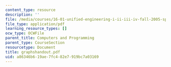 ```yaml
---
content_type: resource
description: ''
file: /media/courses/16-01-unified-engineering-i-ii-iii-iv-fall-2005-spring-2006/a86346b619ae7fc482e7919bc7a03169_graphshandout.pdf
file_type: application/pdf
learning_resource_types: []
ocw_type: OCWFile
parent_title: Computers and Programming
parent_type: CourseSection
resourcetype: Document
title: graphshandout.pdf
uid: a86346b6-19ae-7fc4-82e7-919bc7a03169
---
```


